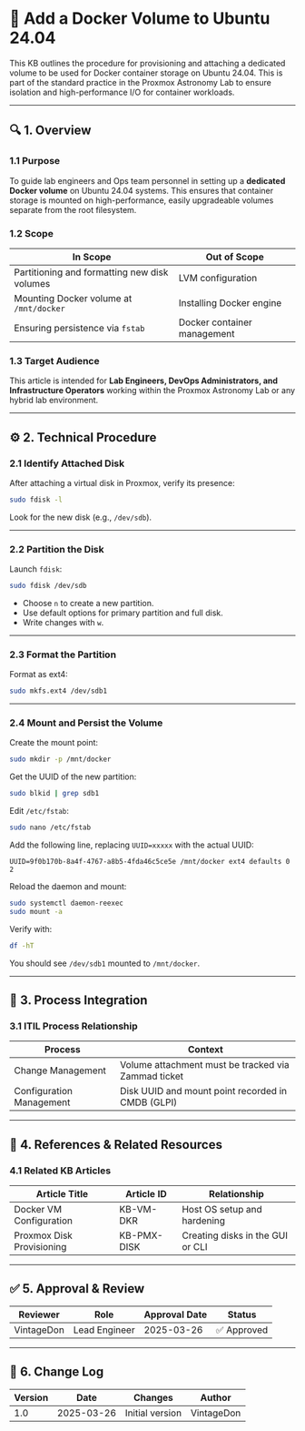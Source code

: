 <!--
---
title: "Add a Docker Volume to Ubuntu 24.04"
description: "Procedure for adding and mounting a dedicated volume for Docker data on Ubuntu 24.04 in the Proxmox Astronomy Lab."
author: "VintageDon"
tags: ["docker", "ubuntu", "volume", "virtual machine", "lab"]
category: "Infrastructure"
kb_type: "Procedure"
version: "1.0"
status: "Published"
last_updated: "2025-03-26"
---
-->

# 📄 **Add a Docker Volume to Ubuntu 24.04**

This KB outlines the procedure for provisioning and attaching a dedicated volume to be used for Docker container storage on Ubuntu 24.04. This is part of the standard practice in the Proxmox Astronomy Lab to ensure isolation and high-performance I/O for container workloads.

---

## 🔍 **1. Overview**

### **1.1 Purpose**

To guide lab engineers and Ops team personnel in setting up a **dedicated Docker volume** on Ubuntu 24.04 systems. This ensures that container storage is mounted on high-performance, easily upgradeable volumes separate from the root filesystem.

### **1.2 Scope**

| **In Scope** | **Out of Scope** |
|--------------|------------------|
| Partitioning and formatting new disk volumes | LVM configuration |
| Mounting Docker volume at `/mnt/docker` | Installing Docker engine |
| Ensuring persistence via `fstab` | Docker container management |

### **1.3 Target Audience**

This article is intended for **Lab Engineers, DevOps Administrators, and Infrastructure Operators** working within the Proxmox Astronomy Lab or any hybrid lab environment.

---

## ⚙️ **2. Technical Procedure**

### **2.1 Identify Attached Disk**

After attaching a virtual disk in Proxmox, verify its presence:

```bash
sudo fdisk -l
```

Look for the new disk (e.g., `/dev/sdb`).

---

### **2.2 Partition the Disk**

Launch `fdisk`:

```bash
sudo fdisk /dev/sdb
```

- Choose `n` to create a new partition.
- Use default options for primary partition and full disk.
- Write changes with `w`.

---

### **2.3 Format the Partition**

Format as ext4:

```bash
sudo mkfs.ext4 /dev/sdb1
```

---

### **2.4 Mount and Persist the Volume**

Create the mount point:

```bash
sudo mkdir -p /mnt/docker
```

Get the UUID of the new partition:

```bash
sudo blkid | grep sdb1
```

Edit `/etc/fstab`:

```bash
sudo nano /etc/fstab
```

Add the following line, replacing `UUID=xxxxx` with the actual UUID:

```fstab
UUID=9f0b170b-8a4f-4767-a8b5-4fda46c5ce5e /mnt/docker ext4 defaults 0 2
```

Reload the daemon and mount:

```bash
sudo systemctl daemon-reexec
sudo mount -a
```

Verify with:

```bash
df -hT
```

You should see `/dev/sdb1` mounted to `/mnt/docker`.

---

## 🔄 **3. Process Integration**

### **3.1 ITIL Process Relationship**

| **Process** | **Context** |
|-------------|------------|
| Change Management | Volume attachment must be tracked via Zammad ticket |
| Configuration Management | Disk UUID and mount point recorded in CMDB (GLPI) |

---

## 📎 **4. References & Related Resources**

### **4.1 Related KB Articles**

| **Article Title** | **Article ID** | **Relationship** |
|------------------|----------------|------------------|
| Docker VM Configuration | KB-VM-DKR | Host OS setup and hardening |
| Proxmox Disk Provisioning | KB-PMX-DISK | Creating disks in the GUI or CLI |

---

## ✅ **5. Approval & Review**

| **Reviewer** | **Role** | **Approval Date** | **Status** |
|--------------|----------|-------------------|------------|
| VintageDon | Lead Engineer | 2025-03-26 | ✅ Approved |

---

## 📜 **6. Change Log**

| **Version** | **Date** | **Changes** | **Author** |
|-------------|----------|-------------|------------|
| 1.0 | 2025-03-26 | Initial version | VintageDon |

